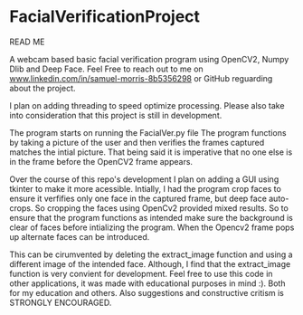 # FacialVerificationProject
READ ME 

A webcam based basic facial verification program using OpenCV2, Numpy Dlib and Deep Face. Feel Free to reach out to me on www.linkedin.com/in/samuel-morris-8b5356298 or GitHub reguarding about the project.

I plan on adding threading to speed optimize processing. Please also take into consideration that this project is still in development.

The program starts on running the FacialVer.py file 
The program functions by taking a picture of the user and then verifies the frames captured matches the intial picture. That being said it is imperative that no one else is in the frame before the OpenCV2 frame appears.

Over the course of this repo's development I plan on adding a GUI using tkinter to make it more acessible. 
Intially, I had the program crop faces to ensure it verfifies only one face in the captured frame, but deep face auto-crops. So cropping the faces using OpenCv2 provided mixed results. So to ensure that the program functions as intended make sure the background is clear of faces before intializing the program. When the Opencv2 frame pops up alternate faces can be introduced.

This can be cirumvented by deleting the extract_image function and using a different image of the intended face. Although, I find that the extract_image function is very convient for development.
Feel free to use this code in other applications, it was made with educational purposes in mind :). Both for my education and others. Also suggestions and constructive critism is STRONGLY ENCOURAGED. 
